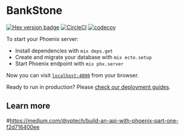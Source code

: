 # BankStone
[![Hex version badge](https://img.shields.io/hexpm/v/bank_stone.svg)](https://hex.pm/packages/bank_stone)
[![CircleCI](https://circleci.com/gh/theguuholi/bank_stone.svg?style=svg)](https://circleci.com/gh/theguuholi/bank_stone)
[![codecov](https://codecov.io/gh/theguuholi/bank_stone/branch/master/graph/badge.svg)](https://codecov.io/gh/theguuholi/bank_stone)

To start your Phoenix server:
  * Install dependencies with `mix deps.get`
  * Create and migrate your database with `mix ecto.setup`
  * Start Phoenix endpoint with `mix phx.server`

Now you can visit [`localhost:4000`](http://localhost:4000) from your browser.

Ready to run in production? Please [check our deployment guides](https://hexdocs.pm/phoenix/deployment.html).

## Learn more
#https://medium.com/@vptech/build-an-api-with-phoenix-part-one-f2d716400ee